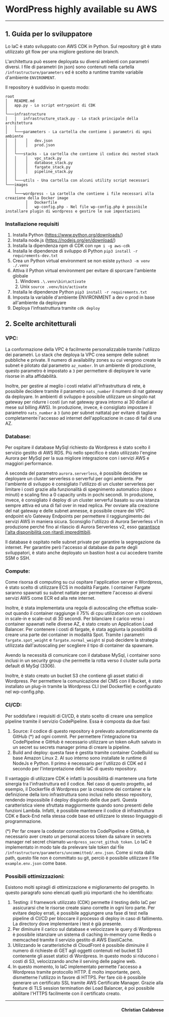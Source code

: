 # WordPress highly available su AWS
___
## 1. Guida per lo sviluppatore
Lo IaC è stato sviluppato con AWS CDK in Python.
Sul repository git è stato utilizzato git flow per una migliore gestione dei branch.

L'architettura può essere deployata su diversi ambienti con parametri diversi.
I file di parametri (in json) sono contenuti nella cartella `/infrastructure/parameters` ed è scelto a runtime tramite variabile d'ambiente `ENVIRONMENT`.

Il repository è suddiviso in questo modo:
```
root
│   README.md
│   app.py - Lo script entrypoint di CDK
│
└───infrastructure
│   │   infrastructure_stack.py - Lo stack principale della architettura
│   │
│   └───parameters - La cartella che contiene i parametri di ogni ambiente
│   │    │   dev.json
│   │    │   prod.json
│   │
│   └───stacks - La cartella che contiene il codice dei nested stack
│   │    │   vpc_stack.py
│   │    │   database_stack.py
│   │    │   fargate_stack.py
│   │    │   pipeline_stack.py
│   │
│   └───utils - Una cartella con alcuni utility script necessari
└───images
    │
    └───wordpress - La cartella che contiene i file necessari alla creazione della Docker image
         │   Dockerfile
         │   wp-config.php - Nel file wp-config.php è possibile installare plugin di wordpress e gestire le sue impostazioni
```

### Installazione requisiti
1. Installa Python (https://www.python.org/downloads/)
2. Installa node.js (https://nodejs.org/en/download/)
3. Installa la dipendenza npm di CDK con `npm i -g aws-cdk`
4. Installa le dipendenze di sviluppo di Python `pip3 install -r requirements-dev.txt`
5. Crea un Python virtual environment se non esiste `python3 -m venv ./.venv`
6. Attiva il Python virtual environment per evitare di sporcare l'ambiente globale
   1. Windows `.\.venv\bin\activate`
   2. Unix `source .venv/bin/activate`
7. Installa le dipendenze Python `pip3 install -r requirements.txt`
8. Imposta la variabile d'ambiente ENVIRONMENT a dev o prod in base all'ambiente da deployare
9. Deploya l'infrastruttura tramite `cdk deploy`

## 2. Scelte architetturali
### VPC:
La conformazione della VPC è facilmente personalizzabile tramite l'utilizzo dei parametri.
Lo stack che deploya la VPC crea sempre delle subnet pubbliche e private.
Il numero di availability zones su cui vengono create le subnet è pilotato dal parametro `az_number`.
In un ambiente di produzione, questo parametro è impostato a `3` per permettere di deployare le varie risorse in alta affidabilità.

Inoltre, per gestire al meglio i costi relativi all'infrastruttura di rete, è possibile decidere tramite il parametro `nats_number` il numero di nat gateway da deployare.
In ambienti di sviluppo è possibile utilizzare un singolo nat gateway per ridurre i costi (un nat gateway grava intorno ai 30 dollari al mese sul billing AWS).
In produzione, invece, è consigliato impostare il parametro `nats_number` a `3` (uno per subnet nattata) per evitare di tagliare completamente l'accesso ad internet dell'applicazione in caso di fail di una AZ.

### Database:
Per ospitare il database MySql richiesto da Wordpress è stato scelto il servizio gestito di AWS RDS. Più nello specifico è stato utilizzato l'engine Aurora per MySql per la sua migliore integrazione con i servizi AWS e maggiori performance.

A seconda del parametro `aurora.serverless`, è possibile decidere se deployare un cluster serverless o serverful per ogni ambiente.
Per l'ambiente di sviluppo è consigliato l'utilizzo di un cluster serverless per limitare i costi grazie alla funzionalità di spegnimento automatico (dopo x minuti) e scaling fino a 0 capacity units in pochi secondi.
In produzione, invece, è consigliato il deploy di un cluster serverful basato su una istanza sempre attiva ed una di fail over in read replica.
Per ovviare alla creazione del nat gateway e delle subnet annesse, è possibile creare dei VPC endpoint e/o Gateway Endpoints per permettere il raggiungimento dei servizi AWS in maniera sicura.
Sconsiglio l'utilizzo di Aurora Serverless v1 in produzione perché fino al rilascio di Aurora Serverless v2, esso [garantisce l'alta disponibilità con ritardi impredittibili](https://docs.aws.amazon.com/AmazonRDS/latest/AuroraUserGuide/aurora-serverless.how-it-works.html#aurora-serverless.failover).

Il database è ospitato nelle subnet private per garantire la segregazione da internet. Per garantire però l'accesso al database da parte degli sviluppatori, è stato anche deployato un bastion host a cui accedere tramite SSM o SSH.
### Compute:
Come risorsa di computing su cui ospitare l'application server e Wordpress, è stato scelto di utilizzare ECS in modalità Fargate.
I container Fargate saranno spawnati su subnet nattate per permettere l'accesso ai diversi servizi AWS come ECR ed alla rete internet.

Inoltre, è stata implementata una regola di autoscaling che effettua scale-out quando il container raggiunge il 75% di cpu utilization con un cooldown in scale-in e scale-out di 30 secondi.
Per bilanciare il carico verso i container spawnati nelle diverse AZ, è stato creato un Application Load Balancer.
Per contenere i costi di fargate, è stata aggiunta la possibilità di creare una parte dei container in modalità Spot. Tramite i parametri `fargate.spot_weight` e `fargate.normal_weight` si può decidere la strategia utilizzata dall'autoscaling per scegliere il tipo di container da spawnare.

Avendo la necessità di comunicare con il database MySql, i container sono inclusi in un security group che permette la rotta verso il cluster sulla porta default di MySql (3306).

Inoltre, è stato creato un bucket S3 che contiene gli asset statici di Wordpress. Per permettere la comunicazione del CMS con il Bucket, è stato installato un plug-in tramite la Wordpress CLI (nel Dockerfile) e configurato nel wp-config.php.

### CI/CD:
Per soddisfare i requisiti di CI/CD, è stato scelto di creare una semplice pipeline tramite il servizio CodePipeline.
Essa è composta da due fasi:
   1. Source: il codice di questo repository è prelevato automaticamente da GitHub (*) ad ogni commit. Per permettere l'integrazione tra CodePipeline e GitHub è necessario utilizzare un token oAuth salvato in un secret su secrets manager prima di creare la pipeline.
   2. Build and deploy: questa fase è gestita tramite container CodeBuild su base Amazon Linux 2. Al suo interno sono installate le runtime di NodeJs e Python. Il primo è necessario per l'utilizzo di CDK ed il secondo per l'interpretazione dello IaC di questo repository. 
   
Il vantaggio di utilizzare CDK è infatti la possibilità di mantenere una forte sinergia tra l'infrastruttura ed il codice.
Nel caso di questo progetto, ad esempio, il Dockerfile di Wordpress per la creazione dei container e la definizione della loro infrastruttura sono inclusi nello stesso repository,
rendendo impossibile il deploy disgiunto delle due parti.
Questa caratteristica viene sfruttata maggiormente quando sono presenti delle funzioni Lambda. Infatti, è possibile mantenere il codice di infrastruttura CDK e Back-End nella stessa code base ed utilizzare lo stesso linguaggio di programmazione.

(&ast;) Per far creare la codestar connection tra CodePipeline e GitHub, è necessario aver creato un personal access token da salvare in secrets manager nel secret chiamato `wordpress_secret_github_token`.
Lo IaC è implementato in modo tale da prelevare tale token dal file `/infrastructure/parameters/uncommitted/.env.json`. Come si nota dalla path, questo file non è committato su git, perciò è possibile utilizzare il file `example.env.json` come base.

### Possibili ottimizzazioni:
Esistono molti spiragli di ottimizzazione e miglioramento del progetto.
In questo paragrafo sono elencati quelli più importanti che ho identificato:
   1. Testing: il framework utilizzato (CDK) permette il testing dello IaC per assicurarsi che le risorse create siano corrette in ogni loro parte. Per evitare deploy errati, è possibile aggiungere una fase di test nella pipeline di CI/CD per bloccare il processo di deploy in caso di fallimento. La directory dove implementare i test è già presente.
   2. Per diminuire il carico sul database e velocizzare le query di Wordpress è possibile istanziare un sistema di caching in-memory come Redis o memcached tramite il servizio gestito di AWS ElastiCache.
   3. Utilizzando le caratteristiche di CloudFront è possibile diminuire il numero di richieste di GET agli oggetti contenuti nel bucket S3 contenente gli asset statici di Wordpress. In questo modo si riducono i costi di S3, velocizzando anche il serving delle pagine web.
   4. In questo momento, lo IaC implementato permette l'accesso a Wordpress tramite protocollo HTTP. È molto importante, però, dismetterne l'utilizzo in favore di HTTPS. Per fare ciò è possibile generare un certificato SSL tramite AWS Certificate Manager. Grazie alla feature di TLS session termination dei Load Balancer, è poi possibile abilitare l'HTTPS facilmente con il certificato creato.

___
<h4 style="text-align: right">Christian Calabrese</h4>
